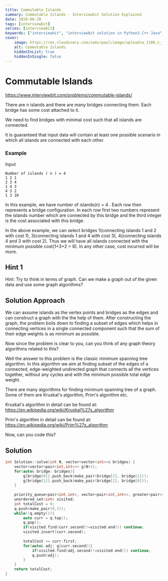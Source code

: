 ```yaml
---
title: Commutable Islands
summary: Commutable Islands - Interviewbit Solution Explained
date: 2020-06-20
tags: [interviewbit]
series: [interviewbit]
keywords: ["interviewbit", "interviewbit solution in Python3 C++ Java", "Commutable Islands Solution Explained"]
cover:
    image: https://res.cloudinary.com/samirpaul/image/upload/w_1100,c_fit,co_rgb:FFFFFF,l_text:Arial_75_bold:Commutable Islands - Solution Explained/problem-solving.webp
    alt: Commutable Islands
    hiddenInList: true
    hiddenInSingle: false
---
```


# Commutable Islands
https://www.interviewbit.com/problems/commutable-islands/

There are n islands and there are many bridges connecting them. Each bridge has some cost attached to it.

We need to find bridges with minimal cost such that all islands are connected.

It is guaranteed that input data will contain at least one possible scenario in which all islands are connected with each other.

### Example

Input
```
Number of islands ( n ) = 4
1 2 1
2 3 4
1 4 3
4 3 2
1 3 10
```
In this example, we have number of islands(n) = 4 . Each row then represents a bridge configuration. In each row first two numbers represent the islands number which are connected by this bridge and the third integer is the cost associated with this bridge.

In the above example, we can select bridges 1(connecting islands 1 and 2 with cost 1), 3(connecting islands 1 and 4 with cost 3), 4(connecting islands 4 and 3 with cost 2). Thus we will have all islands connected with the minimum possible cost(1+3+2 = 6). 
In any other case, cost incurred will be more.

## Hint 1

Hint: Try to think in terms of graph.
Can we make a graph out of the given data and use some graph algorithms?

## Solution Approach

We can assume islands as the vertex points and bridges as the edges and can construct a graph with the the help of them. After constructing the graph, the problem boils down to finding a subset of edges which helps in connecting vertices in a single connected component such that the sum of their edge weights is as minimum as possible.

Now since the problem is clear to you, can you think of any graph theory algorithms related to this?

Well the answer to this problem is the classic minimum spanning tree algorithm. In this algorithm we aim at finding subset of the edges of a connected, edge-weighted undirected graph that connects all the vertices together, without any cycles and with the minimum possible total edge weight.

There are many algorithms for finding minimum spanning tree of a graph. Some of them are Kruskal's algorithm, Prim's algorithm etc.

Kruskal's algorithm in detail can be found at: https://en.wikipedia.org/wiki/Kruskal%27s_algorithm

Prim's algorithm in detail can be found at: https://en.wikipedia.org/wiki/Prim%27s_algorithm

Now, can you code this?

## Solution
```cpp
int Solution::solve(int N, vector<vector<int>>& bridges) {
    vector<vector<pair<int,int>>> g(N+1);
    for(auto& bridge: bridges){
        g[bridge[0]].push_back(make_pair(bridge[2], bridge[1]));
        g[bridge[1]].push_back(make_pair(bridge[2], bridge[0]));
    }
    
    priority_queue<pair<int,int>, vector<pair<int,int>>, greater<pair<int,int>>> q;//minheap
    unordered_set<int> visited;
    int totalCost = 0;
    q.push(make_pair(0,1));
    while(!q.empty()){
        auto curr = q.top();
        q.pop();
        if(visited.find(curr.second)!=visited.end()) continue;
        visited.insert(curr.second);
        
        totalCost += curr.first;
        for(auto& adj: g[curr.second]){
            if(visited.find(adj.second)!=visited.end()) continue;
            q.push(adj);
        }
    }
    return totalCost;
}
```

